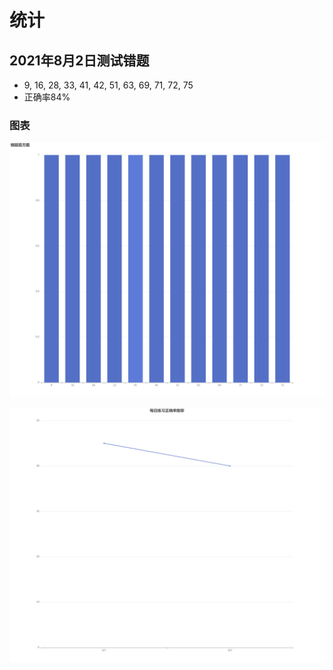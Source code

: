 # 统计

## 2021年8月2日测试错题

- 9, 16, 28, 33, 41, 42, 51, 63, 69, 71, 72, 75
- 正确率84%

### 图表

![01](./img/20210803.png)

![02](img/line.png)
